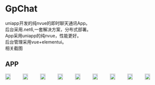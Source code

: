 # GpChat
uniapp开发的纯nvue的即时聊天通讯App。
</br>
后台采用.net6,一套解决方案，分布式部署。
</br>
App采用uniapp的纯nvue，性能更好。
</br>
后台管理采用vue+elementui。
</br>
相关截图
</br>
<h2>APP</h2>  
<div style='display: flex;'>
<img src="https://user-images.githubusercontent.com/55727172/192235681-506ab1fe-a789-47d7-8be5-b3668142d801.jpg" width="30%">
<img src="https://user-images.githubusercontent.com/55727172/192235770-68af916a-5303-4d2a-b8ec-4d2d490461e2.jpg" width="30%">
<img src="https://user-images.githubusercontent.com/55727172/192238031-948c15f1-1f43-40bb-b09c-35a340d46bf6.jpg" width="30%">
<img src="https://user-images.githubusercontent.com/55727172/192235660-a5e36b4e-1bd3-4e07-abb0-2539213c9436.jpg" width="30%">
<img src="https://user-images.githubusercontent.com/55727172/192234562-ab89ff23-9fda-4da6-9d37-a65e1f8d95d2.jpg" width="30%">
<img src="https://user-images.githubusercontent.com/55727172/192235704-15d29835-1c33-4824-a6e1-ddeb38374448.jpg" width="30%">
<img src="https://user-images.githubusercontent.com/55727172/192235721-23e90109-2ff1-4952-ad01-2a4dcb1de66d.jpg" width="30%">
<img src="https://user-images.githubusercontent.com/55727172/192235742-03c33b53-148e-408a-bc7d-05e095f87658.jpg" width="30%">
<img src="https://user-images.githubusercontent.com/55727172/192235760-5def9f38-19c8-4bcc-8528-0ac8f19c607c.jpg" width="30%">
</div>
